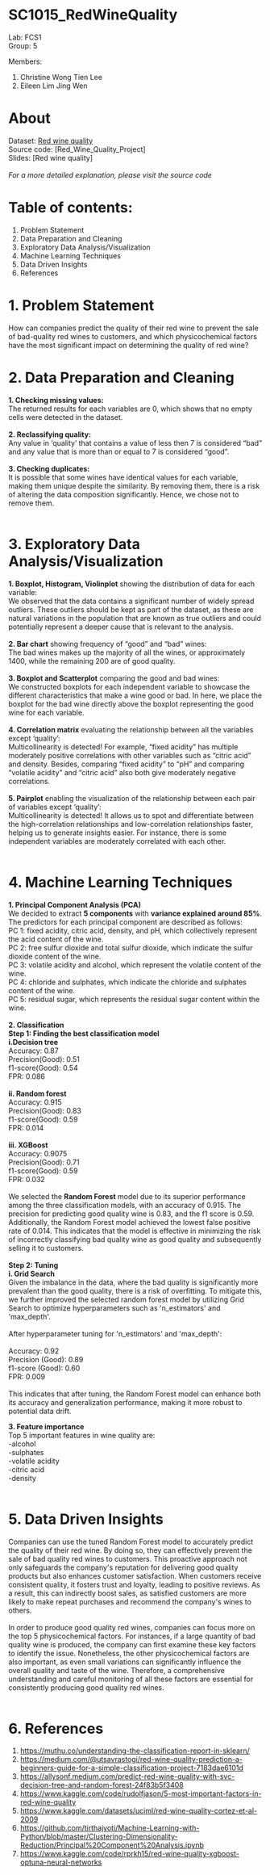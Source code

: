 # SC1015_RedWineQuality
Lab: FCS1<br>
Group: 5<br>

Members:
1. Christine Wong Tien Lee
2. Eileen Lim Jing Wen


# About
Dataset: [Red wine quality](winequality-red.csv)<br>
Source code: [Red_Wine_Quality_Project]<br>
Slides: [Red wine quality]<br>
<br>
*For a  more detailed explanation, please visit the source code*
<br>
# Table of contents:
1. Problem Statement
2. Data Preparation and Cleaning
3. Exploratory Data Analysis/Visualization
4. Machine Learning Techniques
5. Data Driven Insights
6. References

# 1. Problem Statement
How can companies predict the quality of their red wine to prevent the sale of bad-quality red wines to customers, and which physicochemical factors have the most significant impact on determining the quality of red wine?

# 2. Data Preparation and Cleaning
**1. Checking missing values:** <br>
The returned results for each variables are 0, which shows that no empty cells were detected in the dataset. <br>
<br>
**2. Reclassifying quality:**<br>
Any value in ‘quality’ that contains a value of less then 7 is considered “bad” and any value that is more than or equal to 7 is considered “good”.<br>
<br>
**3. Checking duplicates:**<br>
It is possible that some wines have identical values for each variable, making them unique despite the similarity. By removing them, there is a risk of altering the data composition significantly. Hence, we chose not to remove them. <br>
<br>
# 3. Exploratory Data Analysis/Visualization
**1. Boxplot, Histogram, Violinplot** showing the distribution of data for each variable:<br>
We observed that the data contains a significant number of widely spread outliers. These outliers should be kept as part of the dataset, as these are natural variations in the population that are known as true outliers and could potentially represent a deeper cause that is relevant to the analysis. <br>
<br>
**2. Bar chart** showing frequency of “good” and “bad” wines: <br>
The bad wines makes up the majority of all the wines, or approximately 1400, while the remaining 200 are of good quality.<br>
<br>
**3. Boxplot and Scatterplot** comparing the good and bad wines:<br>
We constructed boxplots for each independent variable to showcase the different characteristics that make a wine good or bad. In here, we place the boxplot for the bad wine directly above the boxplot representing the good wine for each variable.<br>
<br>
**4. Correlation matrix** evaluating the relationship between all the variables except ‘quality’: <br>
Multicollinearity is detected! For example, “fixed acidity” has multiple moderately positive correlations with other variables such as “citric acid” and density. Besides, comparing “fixed acidity” to “pH” and comparing “volatile acidity” and “citric acid” also both give moderately negative correlations.<br>
<br>
**5. Pairplot** enabling the visualization of the relationship between each pair of variables except ‘quality’:<br>
Multicollinearity is detected! It allows us to spot and differentiate between the high-correlation relationships and low-correlation relationships faster, helping us to generate insights easier. For instance, there is some independent variables are moderately correlated with each other.<br>
<br>
# 4. Machine Learning Techniques
**1. Principal Component Analysis (PCA)**<br>
We decided to extract **5 components** with **variance explained around 85%**. The predictors for each principal component are described as follows:<br>
PC 1: fixed acidity, citric acid, density, and pH, which collectively represent the acid content of the wine.<br>
PC 2: free sulfur dioxide and total sulfur dioxide, which indicate the sulfur dioxide content of the wine.<br>
PC 3: volatile acidity and alcohol, which represent the volatile content of the wine.<br>
PC 4: chloride and sulphates, which indicate the chloride and sulphates content of the wine.<br>
PC 5: residual sugar, which represents the residual sugar content within the wine.<br>
<br>
**2. Classification** <br>
**Step 1: Finding the best classification model**<br>
**i.Decision tree**<br>
Accuracy: 0.87<br>
Precision(Good): 0.51<br>
f1-score(Good): 0.54<br>
FPR: 0.086<br>
<br>
**ii. Random forest**<br>
Accuracy: 0.915<br>
Precision(Good): 0.83<br>
f1-score(Good): 0.59<br>
FPR: 0.014<br>
<br>
**iii. XGBoost**<br>
Accuracy: 0.9075<br>
Precision(Good): 0.71<br>
f1-score(Good): 0.59<br>
FPR: 0.032<br>
<br>
We selected the **Random Forest** model due to its superior performance among the three classification models, with an accuracy of 0.915. 
The precision for predicting good quality wine is 0.83, and the f1 score is 0.59. Additionally, the Random Forest model achieved the lowest 
false positive rate of 0.014. This indicates that the model is effective in minimizing the risk of incorrectly classifying bad quality wine as
good quality and subsequently selling it to customers.<br>
<br>
**Step 2: Tuning**<br>
**i. Grid Search**<br>
Given the imbalance in the data, where the bad quality is significantly more prevalent than the good quality, there is a risk of overfitting. To
mitigate this, we further improved the selected random forest model by utilizing Grid Search to optimize hyperparameters such as 
'n_estimators' and 'max_depth'.<br>
<br>
After hyperparameter tuning for 'n_estimators' and 'max_depth':<br>
<br>
Accuracy: 0.92<br>
Precision (Good): 0.89<br>
f1-score (Good): 0.60<br>
FPR: 0.009<br>
<br>
This indicates that after tuning, the Random Forest model can enhance both its accuracy and generalization performance, making it more 
robust to potential data drift.<br>


**3. Feature importance**<br>
Top 5 important features in wine quality are:<br>
-alcohol <br>
-sulphates<br>
-volatile acidity<br>
-citric acid<br>
-density<br>
<br>

# 5. Data Driven Insights<br>
Companies can use the tuned Random Forest model to accurately predict the quality of their red wine. By doing so, they can effectively prevent the sale of bad quality red wines to customers. This proactive approach not only safeguards the company's reputation for delivering good quality products but also enhances customer satisfaction. When customers receive consistent quality, it fosters trust and loyalty, leading to positive reviews. As a result, this can indirectly boost sales, as satisfied customers are more likely to make repeat purchases and recommend the company's wines to others.<br>
<br>
In order to produce good quality red wines, companies can focus more on the top 5 physicochemical factors. For instances, if a large quantity of bad quality wine is produced, the company can first examine these key factors to identify the issue. Nonetheless, the other physicochemical factors are also important, as even small variations can significantly influence the overall quality and taste of the wine. Therefore, a comprehensive understanding and careful monitoring of all these factors are essential for consistently producing good quality red wines.<br>
<br>

# 6. References
1. https://muthu.co/understanding-the-classification-report-in-sklearn/
2. https://medium.com/@utsavrastogi/red-wine-quality-prediction-a-beginners-guide-for-a-simple-classification-project-7183dae6101d
3. https://allysonf.medium.com/predict-red-wine-quality-with-svc-decision-tree-and-random-forest-24f83b5f3408
4. https://www.kaggle.com/code/rudolfjason/5-most-important-factors-in-red-wine-quality
5. https://www.kaggle.com/datasets/uciml/red-wine-quality-cortez-et-al-2009
6. https://github.com/tirthajyoti/Machine-Learning-with-Python/blob/master/Clustering-Dimensionality-Reduction/Principal%20Component%20Analysis.ipynb
7. https://www.kaggle.com/code/rprkh15/red-wine-quality-xgboost-optuna-neural-networks



